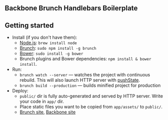 ## Backbone Brunch Handlebars Boilerplate

## Getting started

* Install (if you don't have them):
    * [Node.js](http://nodejs.org): `brew install node`
    * [Brunch](http://brunch.io): `sudo npm install -g brunch`
    * [Bower](http://bower.io): `sudo install -g bower`
    * Brunch plugins and Bower dependencies: `npm install & bower install`.
* Run:
    * `brunch watch --server` — watches the project with continuous rebuild. This will also launch HTTP server with [pushState](https://developer.mozilla.org/en-US/docs/Web/Guide/API/DOM/Manipulating_the_browser_history).
    * `brunch build --production` — builds minified project for production
* Deploy:
    * `public/` dir is fully auto-generated and served by HTTP server.  Write your code in `app/` dir.
    * Place static files you want to be copied from `app/assets/` to `public/`.
    * [Brunch site](http://brunch.io), [Backbone site](http://backbonejs.org/)